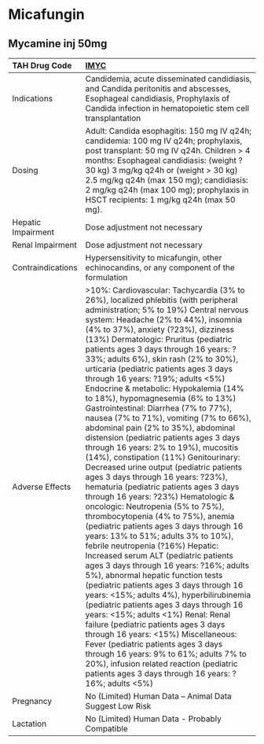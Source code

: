 # Micafungin

## Mycamine inj 50mg

| TAH Drug Code      | [**IMYC**](https://www.tahsda.org.tw/drugs/hissearch.php?drug_code=IMYC)                                                                                                                                                                                                                                                                                                                                                                                                                                                                                                                                                                                                                                                                                                                                                                                                                                                                                                                                                                                                                                                                                                                                                                                                                                                                                                                                                                                                                                                                                                                                                                                                            |
|:-------------------|:------------------------------------------------------------------------------------------------------------------------------------------------------------------------------------------------------------------------------------------------------------------------------------------------------------------------------------------------------------------------------------------------------------------------------------------------------------------------------------------------------------------------------------------------------------------------------------------------------------------------------------------------------------------------------------------------------------------------------------------------------------------------------------------------------------------------------------------------------------------------------------------------------------------------------------------------------------------------------------------------------------------------------------------------------------------------------------------------------------------------------------------------------------------------------------------------------------------------------------------------------------------------------------------------------------------------------------------------------------------------------------------------------------------------------------------------------------------------------------------------------------------------------------------------------------------------------------------------------------------------------------------------------------------------------------|
| Indications        | Candidemia, acute disseminated candidiasis, and Candida peritonitis and abscesses, Esophageal candidiasis, Prophylaxis of Candida infection in hematopoietic stem cell transplantation                                                                                                                                                                                                                                                                                                                                                                                                                                                                                                                                                                                                                                                                                                                                                                                                                                                                                                                                                                                                                                                                                                                                                                                                                                                                                                                                                                                                                                                                                              |
| Dosing             | Adult: Candida esophagitis: 150 mg IV q24h; candidemia: 100 mg IV q24h; prophylaxis, post transplant: 50 mg IV q24h. Children > 4 months: Esophageal candidiasis: (weight ? 30 kg) 3 mg/kg q24h or (weight > 30 kg) 2.5 mg/kg q24h (max 150 mg); candidiasis: 2 mg/kg q24h (max 100 mg); prophylaxis in HSCT recipients: 1 mg/kg q24h (max 50 mg).                                                                                                                                                                                                                                                                                                                                                                                                                                                                                                                                                                                                                                                                                                                                                                                                                                                                                                                                                                                                                                                                                                                                                                                                                                                                                                                                  |
| Hepatic Impairment | Dose adjustment not necessary                                                                                                                                                                                                                                                                                                                                                                                                                                                                                                                                                                                                                                                                                                                                                                                                                                                                                                                                                                                                                                                                                                                                                                                                                                                                                                                                                                                                                                                                                                                                                                                                                                                       |
| Renal Impairment   | Dose adjustment not necessary                                                                                                                                                                                                                                                                                                                                                                                                                                                                                                                                                                                                                                                                                                                                                                                                                                                                                                                                                                                                                                                                                                                                                                                                                                                                                                                                                                                                                                                                                                                                                                                                                                                       |
| Contraindications  | Hypersensitivity to micafungin, other echinocandins, or any component of the formulation                                                                                                                                                                                                                                                                                                                                                                                                                                                                                                                                                                                                                                                                                                                                                                                                                                                                                                                                                                                                                                                                                                                                                                                                                                                                                                                                                                                                                                                                                                                                                                                            |
| Adverse Effects    | >10%: Cardiovascular: Tachycardia (3% to 26%), localized phlebitis (with peripheral administration; 5% to 19%) Central nervous system: Headache (2% to 44%), insomnia (4% to 37%), anxiety (?23%), dizziness (13%) Dermatologic: Pruritus (pediatric patients ages 3 days through 16 years: ?33%; adults 6%), skin rash (2% to 30%), urticaria (pediatric patients ages 3 days through 16 years: ?19%; adults <5%) Endocrine & metabolic: Hypokalemia (14% to 18%), hypomagnesemia (6% to 13%) Gastrointestinal: Diarrhea (7% to 77%), nausea (7% to 71%), vomiting (7% to 66%), abdominal pain (2% to 35%), abdominal distension (pediatric patients ages 3 days through 16 years: 2% to 19%), mucositis (14%), constipation (11%) Genitourinary: Decreased urine output (pediatric patients ages 3 days through 16 years: ?23%), hematuria (pediatric patients ages 3 days through 16 years: ?23%) Hematologic & oncologic: Neutropenia (5% to 75%), thrombocytopenia (4% to 75%), anemia (pediatric patients ages 3 days through 16 years: 13% to 51%; adults 3% to 10%), febrile neutropenia (?16%) Hepatic: Increased serum ALT (pediatric patients ages 3 days through 16 years: ?16%; adults 5%), abnormal hepatic function tests (pediatric patients ages 3 days through 16 years: <15%; adults 4%), hyperbilirubinemia (pediatric patients ages 3 days through 16 years: <15%; adults <1%) Renal: Renal failure (pediatric patients ages 3 days through 16 years: <15%) Miscellaneous: Fever (pediatric patients ages 3 days through 16 years: 9% to 61%; adults 7% to 20%), infusion related reaction (pediatric patients ages 3 days through 16 years: ?16%; adults <5%) |
| Pregnancy          | No (Limited) Human Data – Animal Data Suggest Low Risk                                                                                                                                                                                                                                                                                                                                                                                                                                                                                                                                                                                                                                                                                                                                                                                                                                                                                                                                                                                                                                                                                                                                                                                                                                                                                                                                                                                                                                                                                                                                                                                                                              |
| Lactation          | No (Limited) Human Data - Probably Compatible                                                                                                                                                                                                                                                                                                                                                                                                                                                                                                                                                                                                                                                                                                                                                                                                                                                                                                                                                                                                                                                                                                                                                                                                                                                                                                                                                                                                                                                                                                                                                                                                                                       |

